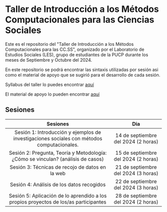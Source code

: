 # Taller de Introducción a los Métodos Computacionales para las Ciencias Sociales
Este es el repositorio del "Taller de Introducción a los Métodos Computacionales para las CC.SS", organizado por el Laboratorio de Estudios Sociales (LES), grupo de estudiantes de la PUCP durante los meses de Septiembre y Octubre del 2024.

En este repositorio se podrá encontrar las sintaxis utilizadas por sesión asi como el material de apoyo que se sugirió para el desarrollo de cada sesión.

Syllabus del taller lo puedes encontrar [aquí](https://docs.google.com/document/d/19jxMQZYRKwYUSSYIJjKcCVQF38wZxcUEf51dL84_LsQ/edit?usp=sharing)

El material de apoyo lo pueden encontrar [aquí](https://drive.google.com/drive/folders/1aXv8hF8SV4vI8Aoug5h5RHdx2sCYEdOi?usp=share_link)

## Sesiones
| Sesiones | Dia |
| :---: | :---: |
|Sesión 1: Introducción y ejemplos de investigaciones sociales con métodos computacionales.| 14 de septiembre del 2024 (2 horas) |
|Sesión 2: Pregunta, Teoría y Metodología: ¿Cómo se vinculan? (análisis de casos) | 15 de septiembre del 2024 (2 horas) |
|Sesión 3: Técnicas de recojo de datos en la web|21 de septiembre del 2024 (3 horas)|
|Sesión 4: Análisis de los datos recogidos|22 de septiembre del 2024 (3 horas)|
|Sesión 5: Aplicación de lo aprendido a los propios proyectos de los/as participantes|28 de septiembre del 2024 (2 horas)|

